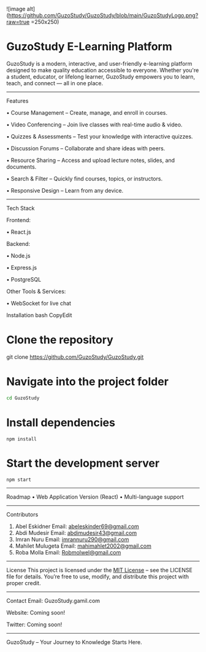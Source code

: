 ![image alt](https://github.com/GuzoStudy/GuzoStudy/blob/main/GuzoStudyLogo.png?raw=true =250x250)
# GuzoStudy E-Learning Platform
GuzoStudy is a modern, interactive, and user-friendly e-learning platform designed to make quality education accessible to everyone. Whether you're a student, educator, or lifelong learner, GuzoStudy empowers you to learn, teach, and connect — all in one place.
________________________________________
 Features
 
•	 Course Management – Create, manage, and enroll in courses.

•	 Video Conferencing – Join live classes with real-time audio & video.

•	 Quizzes & Assessments – Test your knowledge with interactive quizzes.

•	 Discussion Forums – Collaborate and share ideas with peers.

•	 Resource Sharing – Access and upload lecture notes, slides, and documents.

•	 Search & Filter – Quickly find courses, topics, or instructors.

•	 Responsive Design – Learn from any device.
________________________________________
 Tech Stack
 
Frontend:

•	React.js

Backend:

•	Node.js

•	Express.js

•	PostgreSQL

Other Tools & Services:

•	WebSocket for live chat

 Installation
bash
CopyEdit
# Clone the repository
git clone https://github.com/GuzoStudy/GuzoStudy.git

# Navigate into the project folder
```bash
cd GuzoStudy
```

# Install dependencies
```
npm install
```

# Start the development server
```
npm start
```
________________________________________
Roadmap
•	Web Application Version (React)
•	Multi-language support

________________________________________
Contributors
1.	Abel Eskidner Email: abeleskinder69@gmail.com
2.	Abdi Mudesir Email: abdimudesir43@gmail.com 
3.	Imran Nuru Email: imrannuru290@gmail.com
4.	Mahilet Mulugeta Email: mahimahlet2002@gmail.com
5.	Roba Molla Email: Robmolwel@gmail.com
________________________________________
 License
This project is licensed under the [MIT License](LICENSE) – see the LICENSE file for details.
You’re free to use, modify, and distribute this project with proper credit.
________________________________________

 Contact 
 Email: GuzoStudy.gamil.com
 
 Website: Coming soon!
 
 Twitter: Coming soon!
________________________________________
GuzoStudy – Your Journey to Knowledge Starts Here. 
